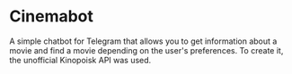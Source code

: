 # Cinemabot
A simple chatbot for Telegram that allows you to get information about a movie and find a movie depending on the user's preferences. To create it, the unofficial Kinopoisk API was used.
